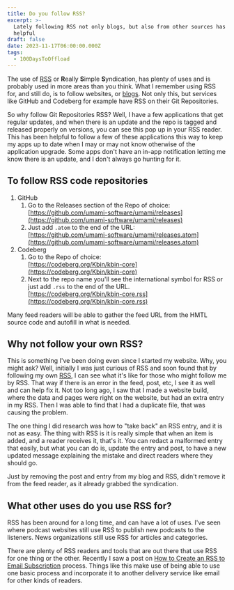 ```yaml
---
title: Do you follow RSS?
excerpt: >-
  Lately following RSS not only blogs, but also from other sources has been
  helpful
draft: false
date: 2023-11-17T06:00:00.000Z
tags:
  - 100DaysToOffload
---
```


The use of [RSS](https://www.rssboard.org/rss-specification) or **R**eally **S**imple **S**yndication, has plenty of uses and is probably used in more areas than you think. What I remember using RSS for, and still do, is to follow websites, or [blogs](/blogroll/). Not only this, but services like GitHub and Codeberg for example have RSS on their Git Repositories.

So why follow Git Repositories RSS? Well, I have a few applications that get regular updates, and when there is an update and the repo is tagged and released properly on versions, you can see this pop up in your RSS reader. This has been helpful to follow a few of these applications this way to keep my apps up to date when I may or may not know otherwise of the application upgrade. Some apps don't have an in-app notification letting me know there is an update, and I don't always go hunting for it.

## To follow RSS code repositories

1. GitHub
   1. Go to the Releases section of the Repo of choice: \
      [https://github.com/umami-software/umami/releases](https://github.com/umami-software/umami/releases)
   2. Just add `.atom` to the end of the URL:\
      [https://github.com/umami-software/umami/releases.atom](https://github.com/umami-software/umami/releases.atom)
2. Codeberg
   1. Go to the Repo of choice: \
      [https://codeberg.org/Kbin/kbin-core](https://codeberg.org/Kbin/kbin-core)
   2. Next to the repo name you'll see the international symbol for RSS or just add `.rss` to the end of the URL.\
      [https://codeberg.org/Kbin/kbin-core.rss](https://codeberg.org/Kbin/kbin-core.rss)

Many feed readers will be able to gather the feed URL from the HMTL source code and autofill in what is needed.

## Why not follow your own RSS?

This is something I've been doing even since I started my website. Why, you might ask? Well, initially I was just curious of RSS and soon found that by following my own [RSS](/feed.xml), I can see what it's like for those who might follow me by RSS. That way if there is an error in the feed, post, etc, I see it as well and can help fix it. Not too long ago, I saw that I made a website build, where the data and pages were right on the website, but had an extra entry in my RSS. Then I was able to find that I had a duplicate file, that was causing the problem.

The one thing I did research was how to "take back" an RSS entry, and it is not as easy. The thing with RSS is it is really simple that when an item is added, and a reader receives it, that's it. You can redact a malformed entry that easily, but what you can do is, update the entry and post, to have a new updated message explaining the mistake and direct readers where they should go.

Just by removing the post and entry from my blog and RSS, didn't remove it from the feed reader, as it already grabbed the syndication.

## What other uses do you use RSS for?

RSS has been around for a long time, and can have a lot of uses. I've seen where podcast websites still use RSS to publish new podcasts to the listeners. News organizations still use RSS for articles and categories.

There are plenty of RSS readers and tools that are out there that use RSS for one thing or the other. Recently I saw a post on [How to Create an RSS to Email Subscription](https://medium.com/@paulmiller3000/how-to-create-an-rss-to-email-newsletter-with-getresponse-756f006be199) process. Things like this make use of being able to use one basic process and incorporate it to another delivery service like email for other kinds of readers.
